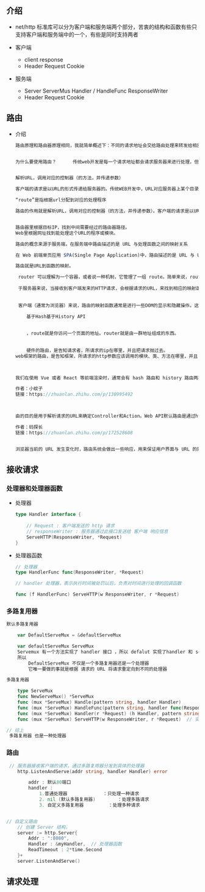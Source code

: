 ## 介绍

*   net/http 标准库可以分为客户端和服务端两个部分，苦衷的结构和函数有些只支持客户端和服务端中的一个，有些是同时支持两者

*   客户端

    *   client    response  
    *    Header    Request    Cookie

*   服务端

    *   Server   ServerMus Handler / HandleFunc   ResponseWriter    
    *   Header     Request   Cookie

    
    
    

## 路由

*   介绍

    ```js
    路由原理和路由器原理相同，我就简单概述下：不同的请求地址会交给路由处理来转发给相应的控制器处理，所以说路由就可以在转发前修改转发地址，你可以在这上面大作文章。
    
    
    为什么要使用路由？      传统web开发是每一个请求地址都会请求服务器来进行处理，但是用户有些操作则无需请求服务器，直接页面端修改下逻辑就能达到目的，这种最好使用路由，也许题主会有疑问：直接使用js处理下不就行了。使用js直接处理这些是可以的，事实上以前我们也这么做，但是这样做不便于用户收藏当前页，因为使用js时并不更新url，但是使用路由时，url也是随着改变的，用户浏览到一个网页时可以直接复制或收藏当前页的url给别人，这种方式对于搜索引擎和用户来说都是友好的。
    
    
    解析URL，调用对应的控制器（的方法，并传递参数）
    
    客户端的请求是以URL的形式传递给服务器的。传统WEB开发中，URL对应服务器上某个目录下的某个文件。MVC开发则改变了这种对应关系，WEB 服务器会截获所有请求，不做资源存在性检查，直接转发给网站的路由程序。路由器再调用相关的控制器。控制器调用相关的服务，并返回视图对象。路由器再从视图对象中提取生成好的网页代码返回给Web服务器，最终返回给客户端。
    
    “route”是指根据url分配到对应的处理程序
    
    路由的作用就是解析URL，调用对应的控制器（的方法，并传递参数）。客户端的请求是以URL的形式传递给服务器的。传统WEB开发中，URL对应服务器上某个目录下的某个文件。MVC开发则改变了这种对应关系，WEB 服务器会截获所有请求，不做资源存在性检查，直接转发给网站的路由程序。路由器再调用相关的控制器。控制器调用相关的服务，并返回视图对象。路由器再从视图对象中提取生成好的网页代码返回给Web服务器，最终返回给客户端
    
    
    路由器里根据目标IP，找到中间需要经过的路由器路径。
    Web里根据网址找到能处理这个URL的程序或模块。
    
    路由的概念来源于服务端，在服务端中路由描述的是 URL 与处理函数之间的映射关系
    
    在 Web 前端单页应用 SPA(Single Page Application)中，路由描述的是 URL 与 UI 之间的映射关系，这种映射是单向的，即 URL 变化引起 UI 更新（无需刷新页面）。
    
    路由就是URL到函数的映射。
    
     router 可以理解为一个容器，或者说一种机制，它管理了一组 route。简单来说，route 只是进行了URL和函数的映射，而在当接收到一个URL之后，去路由映射表中查找相应的函数，这个过程是由 router 来处理的。一句话概括就是 "The router routes you to a route"。
     
     于服务器来说，当接收到客户端发来的HTTP请求，会根据请求的URL，来找到相应的映射函数，然后执行该函数，并将函数的返回值发送给客户端。对于最简单的静态资源服务器，可以认为，所有URL的映射函数就是一个文件读取操作。对于动态资源，映射函数可能是一个数据库读取操作，也可能是进行一些数据的处理，等等。
     
     
     客户端（通常为浏览器）来说，路由的映射函数通常是进行一些DOM的显示和隐藏操作。这样，当访问不同的路径的时候，会显示不同的页面组件。客户端路由最常见的有以下两种实现方案：
    
        基于Hash基于History API
        
        
        ，route就是你访问一个页面的地址。router就是由一群地址组成的东西。
        
        
        硬件的路由，是告知请求者，所请求的ip在哪里，并且把请求抛过去。
    web框架的路由，是告知框架，所请求的http参数应该调用的模块、类、方法在哪里，并且（或是由框架）把请求抛过去。
    
    
    
    我们在使用 Vue 或者 React 等前端渲染时，通常会有 hash 路由和 history 路由两种路由方式。hash 路由：监听 url 中 hash 的变化，然后渲染不同的内容，这种路由不向服务器发送请求，不需要服务端的支持；history 路由：监听 url 中的路径变化，需要客户端和服务端共同的支持；我们一步步实现这两种路由，来深入理解下底层的实现原理。我们主要实现以下几个简单的功能：监听路由的变化，当路由发生变化时，可以作出动作；可以前进或者后退；可以配置路由；
    
    作者：小蚊子
    链接：https://zhuanlan.zhihu.com/p/130995492
    
    
    
    由的目的是用于解析请求的URL来确定Controller和Action。Web API默认路由是通过http的方法（get/post/put/delete）去匹配对应的action，也就是说webapi的默认路由并不需要指定action的名称，当然，WebApi也支持MVC里面的路由机制，但RestFul风格的服务要求请求的url里面不能包含action，所以，在WebApi里面是并不提倡使用MVC路由机制的。下边通过例子介绍Web API路由原理以及使用。
    
    作者：码探长
    链接：https://zhuanlan.zhihu.com/p/172528608
    
    
    浏览器当前的 URL 发生变化时，路由系统会做出一些响应，用来保证用户界面与 URL 的同步。随着单页应用时代的到来，为之服务的前端路由系统也相继出现了。
    ```

    



## 接收请求

### 处理器和处理器函数

*   处理器 

    ```go
    type Handler interface {
        
        // Request : 客户端发送的 http 请求
    	// responseWriter : 服务器通过此接口发送给 客户端 响应信息
        ServeHTTP(ResponseWriter, *Request)
    }
    ```

*   处理器函数

    ```go
    // 处理器
    type HandlerFunc func(ResponseWriter, *Request)
    
    // handler 处理器，表示执行时间被处罚以后，负责对时间进行处理的回调函数
    
    func (f HandlerFunc) ServeHTTP(w ResponseWriter, r *Request)
    ```

    

### 多路复用器

```go
默认多路复用器

	var DefaultServeMux = &defaultServeMux

    var defaultServeMux ServeMux
    Servemux 有一个方法实现了 handler 接口 ，所以 defalut 实现了handler 和 serveMux
    所以
        DefaultServeMux 不仅是一个多路复用器还是一个处理器
        它唯一要做的事就是根据 请求的 URL 将请求重定向到不同的处理器

多路复用器

	type ServeMux
    func NewServeMux() *ServeMux
    func (mux *ServeMux) Handle(pattern string, handler Handler)
    func (mux *ServeMux) HandleFunc(pattern string, handler func(ResponseWriter, *Request))
    func (mux *ServeMux) Handler(r *Request) (h Handler, pattern string)
    func (mux *ServeMux) ServeHTTP(w ResponseWriter, r *Request)  // 实现 header 接口

// 综上
 多路复用器 也是一种处理器
```

### 路由

```go
 // 服务器接收客户端的请求，通过多路复用器分发到具体的处理器
    http.ListenAndServe(addr string, handler Handler) error

        addr : 默认80端口
        handler : 
            1.普通处理器				：只处理一种请求
            2. nil (默认多路复用器)		：处理多路请求
            3. 自定义多路复用器		    ：处理多种请求


// 自定义路由
    // 创建 Server 结构，
    server := http.Server{
        Addr : ":8080",
        Handler : &myHandler,  // 处理器函数
        ReadTimeout : 2*time.Second
    }+
    server.ListenAndServe()
```







## 请求处理

```go

```































































































































































































































